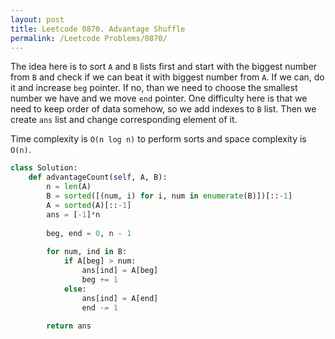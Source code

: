 ```yaml
---
layout: post
title: Leetcode 0870. Advantage Shuffle
permalink: /Leetcode Problems/0870/
---
```


The idea here is to sort `A` and `B` lists first and start with the biggest number from `B` and check if we can beat it with biggest number from `A`. If we can, do it and increase `beg` pointer. If no, than we need to choose the smallest number we have and we move `end` pointer. One difficulty here is that we need to keep order of data somehow, so we add indexes to `B` list. Then we create `ans` list and change corresponding element of it.

Time complexity is `O(n log n)` to perform sorts and space complexity is `O(n)`.

```python
class Solution:
    def advantageCount(self, A, B):
        n = len(A)
        B = sorted([(num, i) for i, num in enumerate(B)])[::-1]
        A = sorted(A)[::-1]
        ans = [-1]*n
        
        beg, end = 0, n - 1
        
        for num, ind in B:
            if A[beg] > num:
                ans[ind] = A[beg]
                beg += 1
            else:
                ans[ind] = A[end]
                end -= 1
                
        return ans
```